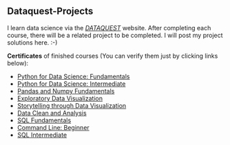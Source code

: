 ## Dataquest-Projects
I learn data science via the [*DATAQUEST*](https://www.dataquest.io/) website. After completing each course, there will be a related project to be completed. I will post my project solutions here. :-)

**Certificates** of finished courses (You can verify them just by clicking links below):  
- [Python for Data Science: Fundamentals](https://app.dataquest.io/view_cert/F2OA6H67BBW85RQGUEEC/)  
- [Python for Data Science: Intermediate](https://app.dataquest.io/view_cert/B3TSV2INDLMKCLOCFQIK/)  
- [Pandas and Numpy Fundamentals](https://app.dataquest.io/view_cert/QF1C3LEM27I06HUH1YT8/)  
- [Exploratory Data Visualization](https://app.dataquest.io/view_cert/YKQYREFRQHCK5Q8OZTQN/)  
- [Storytelling through Data Visualization](https://app.dataquest.io/view_cert/TX6LTQ3VQJ4CETYXZDK5/)  
- [Data Clean and Analysis](https://app.dataquest.io/view_cert/5JAI98HJYKDKB31LZZ1V/)  
- [SQL Fundamentals](https://app.dataquest.io/view_cert/FFLK2XMS8N8YVXP78S3R/)  
- [Command Line: Beginner](https://app.dataquest.io/view_cert/WUJTDVB9UX3XW6ZAG4CA/)  
- [SQL Intermediate](https://app.dataquest.io/view_cert/T7Z4MJMGINKAL9EE5G5S/)  
